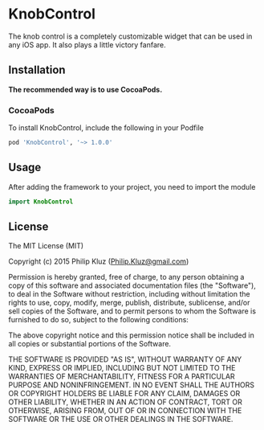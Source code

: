# KnobControl
The knob control is a completely customizable widget that can be used in any iOS app. It also plays a little victory fanfare.

## Installation
**The recommended way is to use CocoaPods.**

### CocoaPods

To install KnobControl, include the following in your Podfile

```ruby
pod 'KnobControl', '~> 1.0.0'
```

## Usage

After adding the framework to your project, you need to import the module
```swift
import KnobControl
```

## License

The MIT License (MIT)

Copyright (c) 2015 Philip Kluz (Philip.Kluz@gmail.com)

Permission is hereby granted, free of charge, to any person obtaining a copy
of this software and associated documentation files (the "Software"), to deal
in the Software without restriction, including without limitation the rights
to use, copy, modify, merge, publish, distribute, sublicense, and/or sell
copies of the Software, and to permit persons to whom the Software is
furnished to do so, subject to the following conditions:

The above copyright notice and this permission notice shall be included in all
copies or substantial portions of the Software.

THE SOFTWARE IS PROVIDED "AS IS", WITHOUT WARRANTY OF ANY KIND, EXPRESS OR
IMPLIED, INCLUDING BUT NOT LIMITED TO THE WARRANTIES OF MERCHANTABILITY,
FITNESS FOR A PARTICULAR PURPOSE AND NONINFRINGEMENT. IN NO EVENT SHALL THE
AUTHORS OR COPYRIGHT HOLDERS BE LIABLE FOR ANY CLAIM, DAMAGES OR OTHER
LIABILITY, WHETHER IN AN ACTION OF CONTRACT, TORT OR OTHERWISE, ARISING FROM,
OUT OF OR IN CONNECTION WITH THE SOFTWARE OR THE USE OR OTHER DEALINGS IN THE
SOFTWARE.

